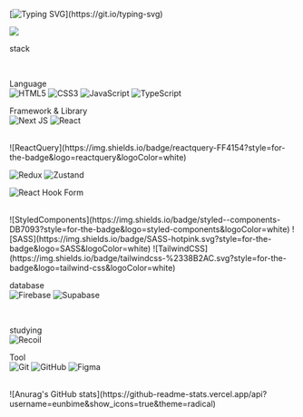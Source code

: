 [![Typing SVG](https://readme-typing-svg.demolab.com/?lines=안녕하세요+프론트엔드+개발자+김은비입니다+:D;저의+깃허브에+오신+것을+환영합니다!)](https://git.io/typing-svg)

<a href="버튼을 눌렀을 때 이동할 링크" target="_blank"><img src="https://img.shields.io/badge/Velog-20C997?style=for-the-badge&logo=Velog&logoColor=FFFFFF"/></a>


stack

<br />

Language
<br />
![HTML5](https://img.shields.io/badge/html5-%23E34F26.svg?style=for-the-badge&logo=html5&logoColor=white) 
![CSS3](https://img.shields.io/badge/css3-%231572B6.svg?style=for-the-badge&logo=css3&logoColor=white) 
![JavaScript](https://img.shields.io/badge/javascript-%23323330.svg?style=for-the-badge&logo=javascript&logoColor=%23F7DF1E) 
![TypeScript](https://img.shields.io/badge/typescript-%23007ACC.svg?style=for-the-badge&logo=typescript&logoColor=white) 

Framework & Library
<br />
![Next JS](https://img.shields.io/badge/Next-black?style=for-the-badge&logo=next.js&logoColor=white) 
![React](https://img.shields.io/badge/react-%2320232a.svg?style=for-the-badge&logo=react&logoColor=%2361DAFB) 


<br />
![ReactQuery](https://img.shields.io/badge/reactquery-FF4154?style=for-the-badge&logo=reactquery&logoColor=white) 

![Redux](https://img.shields.io/badge/redux-%23593d88.svg?style=for-the-badge&logo=redux&logoColor=white) 
![Zustand](https://img.shields.io/badge/Zustand-F47920?style=for-the-badge&logo=zazzle&logoColor=white) 

![React Hook Form](https://img.shields.io/badge/React%20Hook%20Form-%23EC5990.svg?style=for-the-badge&logo=reacthookform&logoColor=white) 


<br />
![StyledComponents](https://img.shields.io/badge/styled--components-DB7093?style=for-the-badge&logo=styled-components&logoColor=white) 
![SASS](https://img.shields.io/badge/SASS-hotpink.svg?style=for-the-badge&logo=SASS&logoColor=white) 
![TailwindCSS](https://img.shields.io/badge/tailwindcss-%2338B2AC.svg?style=for-the-badge&logo=tailwind-css&logoColor=white) 

<br />

database
<br />
![Firebase](https://img.shields.io/badge/firebase-a08021?style=for-the-badge&logo=firebase&logoColor=ffcd34)
![Supabase](https://img.shields.io/badge/Supabase-3ECF8E?style=for-the-badge&logo=supabase&logoColor=white)

<br />

studying
<br />
![Recoil](https://img.shields.io/badge/recoil-3578E5?style=for-the-badge&logo=recoil&logoColor=white)


Tool
<br />
![Git](https://img.shields.io/badge/git-%23F05033.svg?style=for-the-badge&logo=git&logoColor=white)
![GitHub](https://img.shields.io/badge/github-%23121011.svg?style=for-the-badge&logo=github&logoColor=white)
![Figma](https://img.shields.io/badge/figma-%23F24E1E.svg?style=for-the-badge&logo=figma&logoColor=white)


<br />
![Anurag's GitHub stats](https://github-readme-stats.vercel.app/api?username=eunbime&show_icons=true&theme=radical) 

<br />






